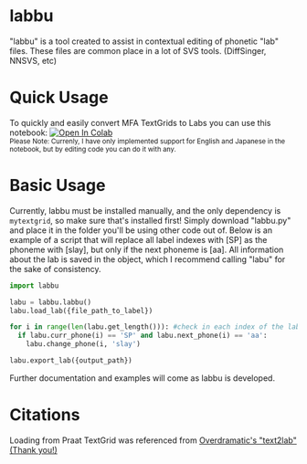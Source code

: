 # labbu
"labbu" is a tool created to assist in contextual editing of phonetic "lab" files. These files are common place in a lot of SVS tools. (DiffSinger, NNSVS, etc)
# Quick Usage
To quickly and easily convert MFA TextGrids to Labs you can use this notebook:   [![Open In Colab](https://colab.research.google.com/assets/colab-badge.svg)](https://colab.research.google.com/github/spicytigermeat/labbu/blob/main/mfa_textgrid_to_lab.ipynb)<br>
<sub>Please Note: Currenly, I have only implemented support for English and Japanese in the notebook, but by editing code you can do it with any.</sub>
# Basic Usage
Currently, labbu must be installed manually, and the only dependency is ```mytextgrid```, so make sure that's installed first! Simply download "labbu.py" and place it in the folder you'll be using other code out of. Below is an example of a script that will replace all label indexes with [SP] as the phoneme with [slay], but only if the next phoneme is [aa]. All information about the lab is saved in the object, which I recommend calling "labu" for the sake of consistency.
```python
import labbu

labu = labbu.labbu()
labu.load_lab({file_path_to_label})

for i in range(len(labu.get_length())): #check in each index of the lab file
  if labu.curr_phone(i) == 'SP' and labu.next_phone(i) == 'aa':
    labu.change_phone(i, 'slay')

labu.export_lab({output_path})
```
Further documentation and examples will come as labbu is developed.
# Citations
Loading from Praat TextGrid was referenced from [Overdramatic's "text2lab" (Thank you!)](https://github.com/overdramatic/text2lab)
